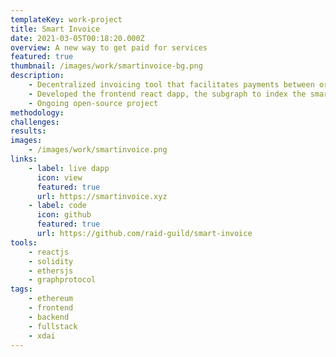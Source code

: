 ```yaml
---
templateKey: work-project
title: Smart Invoice
date: 2021-03-05T00:18:20.000Z
overview: A new way to get paid for services
featured: true
thumbnail: /images/work/smartinvoice-bg.png
description:
    - Decentralized invoicing tool that facilitates payments between organizations or Clients, and freelancers or Providers
    - Developed the frontend react dapp, the subgraph to index the smart-contracts, as well as the smart contracts with 100% unit test coverage.
    - Ongoing open-source project
methodology:
challenges:
results:
images:
    - /images/work/smartinvoice.png
links:
    - label: live dapp
      icon: view
      featured: true
      url: https://smartinvoice.xyz
    - label: code
      icon: github
      featured: true
      url: https://github.com/raid-guild/smart-invoice
tools:
    - reactjs
    - solidity
    - ethersjs
    - graphprotocol
tags:
    - ethereum
    - frontend
    - backend
    - fullstack
    - xdai
---
```

